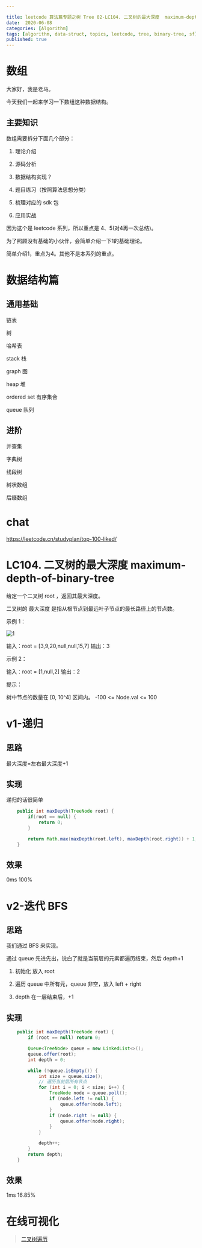 ```yaml
---

title: leetcode 算法篇专题之树 Tree 02-LC104. 二叉树的最大深度  maximum-depth-of-binary-tree
date:  2020-06-08
categories: [Algorithm]
tags: [algorithm, data-struct, topics, leetcode, tree, binary-tree, sf]
published: true
---
```



# 数组

大家好，我是老马。

今天我们一起来学习一下数组这种数据结构。

## 主要知识

数组需要拆分下面几个部分：

1. 理论介绍

2. 源码分析

3. 数据结构实现？

4. 题目练习（按照算法思想分类）

5. 梳理对应的 sdk 包

6. 应用实战

因为这个是 leetcode 系列，所以重点是 4、5(对4再一次总结)。

为了照顾没有基础的小伙伴，会简单介绍一下1的基础理论。

简单介绍1，重点为4。其他不是本系列的重点。

# 数据结构篇

## 通用基础

链表 

树

哈希表

stack 栈

graph 图

heap  堆

ordered set 有序集合

queue 队列

## 进阶

并查集

字典树

线段树

树状数组

后缀数组

# chat

https://leetcode.cn/studyplan/top-100-liked/


# LC104. 二叉树的最大深度  maximum-depth-of-binary-tree

给定一个二叉树 root ，返回其最大深度。

二叉树的 最大深度 是指从根节点到最远叶子节点的最长路径上的节点数。

 

示例 1：

![1](https://assets.leetcode.com/uploads/2020/11/26/tmp-tree.jpg)

输入：root = [3,9,20,null,null,15,7]
输出：3

示例 2：

输入：root = [1,null,2]
输出：2
 
提示：

树中节点的数量在 [0, 10^4] 区间内。
-100 <= Node.val <= 100

# v1-递归

## 思路

最大深度=左右最大深度+1

## 实现

递归的话很简单

```java
    public int maxDepth(TreeNode root) {
        if(root == null) {
            return 0;
        }

        return Math.max(maxDepth(root.left), maxDepth(root.right)) + 1;
    }
```

## 效果

0ms 100%

# v2-迭代 BFS

## 思路

我们通过 BFS 来实现。

通过 queue 先进先出，说白了就是当前层的元素都遍历结束，然后 depth+1

1) 初始化 放入 root

2) 遍历 queue 中所有元，queue 非空，放入 left + right

3) depth 在一层结束后，+1

## 实现

```java
    public int maxDepth(TreeNode root) {
        if (root == null) return 0;

        Queue<TreeNode> queue = new LinkedList<>();
        queue.offer(root);
        int depth = 0;

        while (!queue.isEmpty()) {
            int size = queue.size();
            // 遍历当前层所有节点
            for (int i = 0; i < size; i++) {
                TreeNode node = queue.poll();
                if (node.left != null) {
                    queue.offer(node.left);
                }
                if (node.right != null) {
                    queue.offer(node.right);
                }
            }

            depth++;
        }
        return depth;
    }
```


## 效果

1ms  16.85%

# 在线可视化

> [二叉树遍历](https://houbb.github.io/leetcode-notes/leetcode/visible/binary-tree-travel.html)

 